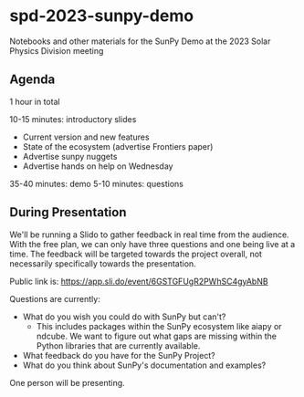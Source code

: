 # spd-2023-sunpy-demo #

Notebooks and other materials for the SunPy Demo at the 2023 Solar Physics Division meeting

## Agenda ##

1 hour in total

10-15 minutes: introductory slides

- Current version and new features
- State of the ecosystem (advertise Frontiers paper)
- Advertise sunpy nuggets
- Advertise hands on help on Wednesday

35-40 minutes: demo
5-10 minutes: questions

## During Presentation ##

We'll be running a Slido to gather feedback in real time from the audience.
With the free plan, we can only have three questions and one being live at a time.
The feedback will be targeted towards the project overall, not necessarily specifically towards the presentation.

Public link is: <https://app.sli.do/event/6GSTGFUgR2PWhSC4gyAbNB>

Questions are currently:

- What do you wish you could do with SunPy but can't?
    - This includes packages within the SunPy ecosystem like aiapy or ndcube.
      We want to figure out what gaps are missing within the Python libraries that are currently available.
- What feedback do you have for the SunPy Project?
- What do you think about SunPy's documentation and examples?


One person will be presenting.

